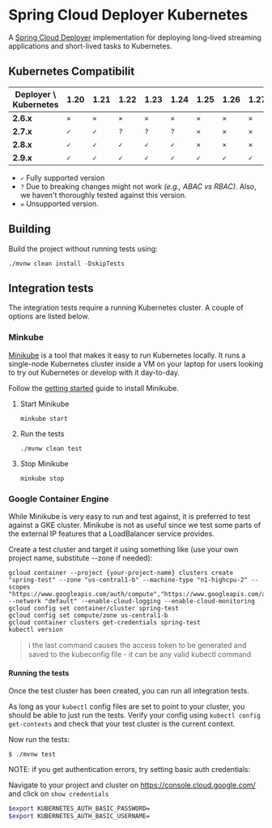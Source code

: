 # Spring Cloud Deployer Kubernetes
A [Spring Cloud Deployer](https://github.com/spring-cloud/spring-cloud-deployer) implementation for deploying long-lived streaming applications and short-lived tasks to Kubernetes.

## Kubernetes Compatibilit

| Deployer \ Kubernetes | 1.20 | 1.21 | 1.22 | 1.23 | 1.24 | 1.25  | 1.26 | 1.27 | 1.28 |
|-----------------------|------|------|------|------|------|------|------|-------|------|
| **2.6.x**             | `✕`  | `✕`  | `✕`   | `✕`   |`✕`  | `✕`   |`✕`  | `✕`   | `✕`  |
| **2.7.x**             | `✓`  | `✓`  | `?`   | `?`   |`?`  | `✕`   |`✕`  | `✕`   | `✕`  |
| **2.8.x**             | `✓`  | `✓`  | `✓`   | `✓`   |`✓`  | `✕`   |`✕`  | `✕`   | `✕`  |
| **2.9.x**             | `✓`  | `✓`  | `✓`   | `✓`   |`✓`  | `✓`   |`✓`  | `✓`   | `✓`  |

- `✓` Fully supported version
- `?` Due to breaking changes might not work _(e.g., ABAC vs RBAC)_. Also, we haven't thoroughly tested against this version.
- `✕` Unsupported version.

## Building

Build the project without running tests using:

```
./mvnw clean install -DskipTests
```

## Integration tests

The integration tests require a running Kubernetes cluster. A couple of options are listed below.

### Minkube
[Minikube](https://github.com/kubernetes/minikube) is a tool that makes it easy to run Kubernetes locally. It runs a single-node Kubernetes cluster inside a VM on your laptop for users looking to try out Kubernetes or develop with it day-to-day. 

Follow the [getting started](https://minikube.sigs.k8s.io/docs/start/) guide to install Minikube.

1. Start Minikube
   ```shell
   minkube start
   ```
2. Run the tests
   ```shell
   ./mvnw clean test
   ```
3. Stop Minikube
   ```shell
   minkube stop
   ```


### Google Container Engine
While Minikube is very easy to run and test against, it is preferred to test against a GKE cluster. Minikube is not as useful since we test some parts of the external IP features that a LoadBalancer service provides.

Create a test cluster and target it using something like (use your own project name, substitute --zone if needed):

```
gcloud container --project {your-project-name} clusters create "spring-test" --zone "us-central1-b" --machine-type "n1-highcpu-2" --scopes "https://www.googleapis.com/auth/compute","https://www.googleapis.com/auth/devstorage.read_only","https://www.googleapis.com/auth/logging.write" --network "default" --enable-cloud-logging --enable-cloud-monitoring
gcloud config set container/cluster spring-test
gcloud config set compute/zone us-central1-b
gcloud container clusters get-credentials spring-test
kubectl version
```
> :information_source: the last command causes the access token to be generated and saved to the kubeconfig file - it can be any valid kubectl command

#### Running the tests

Once the test cluster has been created, you can run all integration tests.

As long as your `kubectl` config files are set to point to your cluster, you should be able to just run the tests. Verify your config using `kubectl config get-contexts` and check that your test cluster is the current context.

Now run the tests:

```
$ ./mvnw test
```

NOTE: if you get authentication errors, try setting basic auth credentials:

Navigate to your project and cluster on https://console.cloud.google.com/  and click on `show credentials`

```bash
$export KUBERNETES_AUTH_BASIC_PASSWORD=
$export KUBERNETES_AUTH_BASIC_USERNAME=
```


